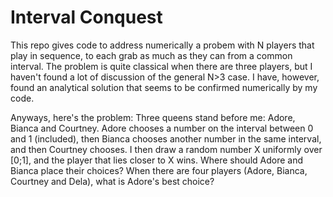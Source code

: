 Interval Conquest
=======

This repo gives code to address numerically a probem with N players that play in sequence, to each grab as much as they can from a common interval.
The problem is quite classical when there are three players, but I haven't found a lot of discussion of the general N>3 case.
I have, however, found an analytical solution that seems to be confirmed numerically by my code.

Anyways, here's the problem:
Three queens stand before me: Adore, Bianca and Courtney. Adore chooses a number on the interval between 0 and 1 (included), then Bianca chooses another number in the same interval, and then Courtney chooses.
I then draw a random number X uniformly over [0;1], and the player that lies closer to X wins. Where should Adore and Bianca place their choices?
When there are four players (Adore, Bianca, Courtney and Dela), what is Adore's best choice?
